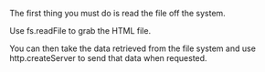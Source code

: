 The first thing you must do is read the file off the system.

Use fs.readFile to grab the HTML file.

You can then take the data retrieved from the file system and use http.createServer to send that data when requested.